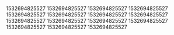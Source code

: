 1532694825527
1532694825527
1532694825527
1532694825527
1532694825527
1532694825527
1532694825527
1532694825527
1532694825527
1532694825527
1532694825527
1532694825527
1532694825527
1532694825527
1532694825527